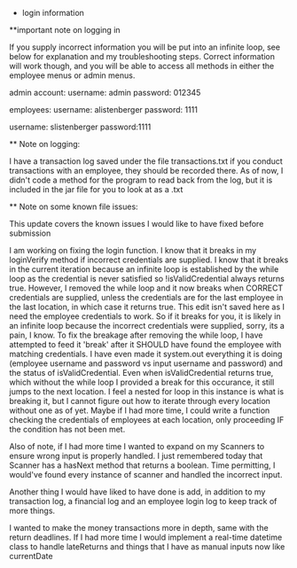 * login information

**important note on logging in

If you supply incorrect information you will be put into an infinite loop, see below for explanation and my troubleshooting steps. Correct information will work though, and you will be able to access all methods in either the employee menus or admin menus. 

admin account: 
  username: admin
  password: 012345

employees:
  username: alistenberger
  password: 1111

  username: slistenberger
  password:1111


** Note on logging:

I have a transaction log saved under the file transactions.txt if you conduct transactions with an employee, they should be recorded there. As of now, I didn't code a method for the program to read back from the log, but it is included in the jar file for you to look at as a .txt


** Note on some known file issues: 


  This update covers the known issues I would like to have fixed before submission

  
  I am working on fixing the login function. I know that it breaks in my loginVerify method if incorrect credentials
 are supplied. I know that it breaks in the current iteration because an infinite loop is established by the while 
loop as the credential is never satisfied so !isValidCredential always returns true. However, I removed the 
while loop and it now breaks when CORRECT credentials are supplied, unless the credentials are for the last employee
 in the last location, in which case it returns true. This edit isn't saved here as I need the employee credentials to work.
So if it breaks for you, it is likely in an infinite loop because the incorrect credentials were supplied, sorry, its a pain, I know. 
 To fix the breakage after removing the while loop, I have attempted to feed it 'break' after it SHOULD have found
 the employee with matching credentials. I have even made it system.out everything it is doing 
(employee username and password vs input username and password) and the status of isValidCredential. 
Even when isValidCredential returns true, which without the while loop I provided a break for this occurance, 
it still jumps to the next location. I feel a nested for loop in this instance is what is breaking it, 
but I cannot figure out how to iterate through every location without one as of yet. 
Maybe if I had more time, I could write a function checking the credentials of employees at each location,
 only proceeding IF the condition has not been met.  


Also of note, if I had more time I wanted to expand on my Scanners to ensure wrong input is properly handled. I just remembered today that Scanner has a hasNext method that returns a boolean. Time permitting, I would've found every instance of scanner and handled the incorrect input.


Another thing I would have liked to have done is add, in addition to my transaction log, a financial log and an employee login log to keep track of more things.

I wanted to make the money transactions more in depth, same with the return deadlines. If I had more time I would implement a real-time datetime class to handle lateReturns and things that I have as manual inputs now like currentDate



